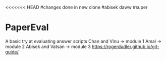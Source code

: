 <<<<<<< HEAD
#changes done in new clone
#abisek daww
#super
# PaperEval
A basic try at evaluating answer scripts
Chan and Vinu -> module 1
Amal -> module 2
Abisek and Vatsan -> module 3
https://rogerdudler.github.io/git-guide/
